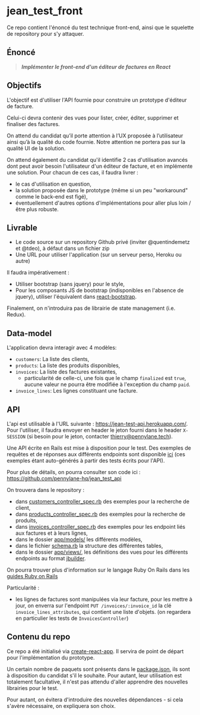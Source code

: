 # jean_test_front

Ce repo contient l'énoncé du test technique front-end, ainsi que le squelette de repository pour s'y attaquer.

## Énoncé

> ***Implémenter le front-end d'un éditeur de factures en React***


## Objectifs

L'objectif est d'utiliser l'API fournie pour construire un prototype d'éditeur de facture.

Celui-ci devra contenir des vues pour lister, créer, éditer, supprimer et finaliser des factures.

On attend du candidat qu’il porte attention à l’UX proposée à l’utilisateur ainsi qu’à la qualité du code fournie. Notre attention ne portera pas sur la qualité UI de la solution.

On attend également du candidat qu'il identifie 2 cas d'utilisation avancés dont peut avoir besoin l'utilisateur d'un éditeur de facture, et en implémente une solution. Pour chacun de ces cas, il faudra livrer :
- le cas d'utilisation en question,
- la solution proposée dans le prototype (même si un peu "workaround" comme le back-end est figé),
- éventuellement d'autres options d'implémentations pour aller plus loin / être plus robuste.


## Livrable

- Le code source sur un repository Github privé (inviter @quentindemetz et @tdeo), à défaut dans un fichier zip
- Une URL pour utiliser l'application (sur un serveur perso, Heroku ou autre)

Il faudra impérativement :
- Utiliser bootstrap (sans jquery) pour le style,
- Pour les composants JS de bootstrap (indisponibles en l'absence de jquery), utiliser l'équivalent dans [react-bootstrap](https://react-bootstrap.github.io/).

Finalement, on n'introduira pas de librairie de state management (i.e. Redux).


## Data-model

L'application devra interagir avec 4 modèles:
- `customers`: La liste des clients,
- `products`: La liste des produits disponibles,
- `invoices`: La liste des factures existantes,
  - particularité de celle-ci, une fois que le champ `finalized` est `true`, aucune valeur ne pourra être modifiée à l'exception du champ `paid`.
- `invoice_lines`: Les lignes constituant une facture.


## API

L'api est utilisable à l'URL suivante : https://jean-test-api.herokuapp.com/. Pour l'utiliser, il faudra envoyer en header le jeton fourni dans le header `X-SESSION` (si besoin pour le jeton, contacter thierry@pennylane.tech).

Une API écrite en Rails est mise à disposition pour le test. Des exemples de requêtes et de réponses aux différents endpoints sont disponible [ici](https://jean-test-api.herokuapp.com/apipie) (ces exemples étant auto-générés à partir des tests écrits pour l'API).


Pour plus de détails, on pourra consulter son code ici : https://github.com/pennylane-hq/jean_test_api

On trouvera dans le repository :
- dans [customers_controller_spec.rb](https://github.com/pennylane-hq/jean_test_api/tree/main/spec/requests/customers_controller_spec.rb) des exemples pour la recherche de client,
- dans [products_controller_spec.rb](https://github.com/pennylane-hq/jean_test_api/tree/main/spec/requests/products_controller_spec.rb) des exemples pour la recherche de produits,
- dans [invoices_controller_spec.rb](https://github.com/pennylane-hq/jean_test_api/tree/main/spec/requests/invoices_controller_spec.rb) des exemples pour les endpoint liés aux factures et à leurs lignes,
- dans le dossier [app/models/](https://github.com/pennylane-hq/jean_test_api/tree/main/app/models/) les différents modèles,
- dans le fichier [schema.rb](https://github.com/pennylane-hq/jean_test_api/blob/main/db/schema.rb) la structure des différentes tables,
- dans le dossier [app/views/](https://github.com/pennylane-hq/jean_test_api/tree/main/app/views/), les définitions des vues pour les différents endpoints au format [jbuilder](https://github.com/rails/jbuilder).

On pourra trouver plus d'information sur le langage Ruby On Rails dans les [guides Ruby on Rails](https://guides.rubyonrails.org/v6.0/)

Particularité :
- les lignes de factures sont manipulées via leur facture, pour les mettre à jour, on enverra sur l'endpoint `PUT /invoices/:invoice_id` la clé `invoice_lines_attributes`, qui contient une liste d'objets. (on regardera en particulier les tests de `InvoicesController`)


## Contenu du repo

Ce repo a été initialisé via [create-react-app](https://github.com/facebook/create-react-app). Il servira de point de départ pour l'implémentation du prototype.

Un certain nombre de paquets sont présents dans le [package.json](./package.json), ils sont à disposition du candidat s'il le souhaite. Pour autant, leur utilisation est totalement facultative, il n'est pas attendu d'aller apprendre des nouvelles librairies pour le test.

Pour autant, on évitera d'introduire des nouvelles dépendances - si cela s'avère nécessaire, on expliquera son choix.
